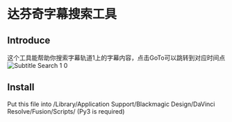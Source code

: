 # 达芬奇字幕搜索工具
## Introduce
这个工具能帮助你搜索字幕轨道1上的字幕内容，点击GoTo可以跳转到对应时间点
![Subtitle Search 1 0](https://user-images.githubusercontent.com/61965265/200902514-5ac90ba9-0302-4fd3-a513-3713bd874dd1.jpg)

## Install
Put this file into /Library/Application Support/Blackmagic Design/DaVinci Resolve/Fusion/Scripts/
(Py3 is required)

